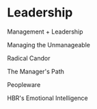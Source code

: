 # Leadership

Management + Leadership

Managing the Unmanageable

Radical Candor

The Manager's Path

Peopleware

HBR's Emotional Intelligence



